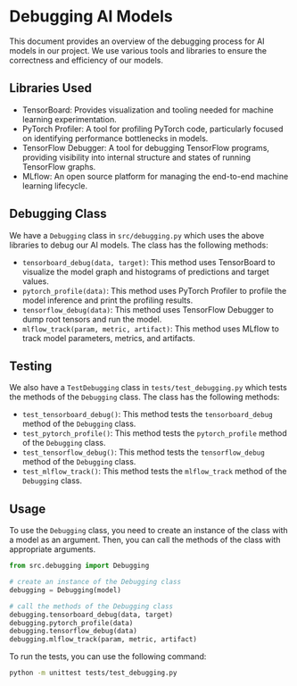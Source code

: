 # Debugging AI Models

This document provides an overview of the debugging process for AI models in our project. We use various tools and libraries to ensure the correctness and efficiency of our models.

## Libraries Used

- TensorBoard: Provides visualization and tooling needed for machine learning experimentation.
- PyTorch Profiler: A tool for profiling PyTorch code, particularly focused on identifying performance bottlenecks in models.
- TensorFlow Debugger: A tool for debugging TensorFlow programs, providing visibility into internal structure and states of running TensorFlow graphs.
- MLflow: An open source platform for managing the end-to-end machine learning lifecycle.

## Debugging Class

We have a `Debugging` class in `src/debugging.py` which uses the above libraries to debug our AI models. The class has the following methods:

- `tensorboard_debug(data, target)`: This method uses TensorBoard to visualize the model graph and histograms of predictions and target values.
- `pytorch_profile(data)`: This method uses PyTorch Profiler to profile the model inference and print the profiling results.
- `tensorflow_debug(data)`: This method uses TensorFlow Debugger to dump root tensors and run the model.
- `mlflow_track(param, metric, artifact)`: This method uses MLflow to track model parameters, metrics, and artifacts.

## Testing

We also have a `TestDebugging` class in `tests/test_debugging.py` which tests the methods of the `Debugging` class. The class has the following methods:

- `test_tensorboard_debug()`: This method tests the `tensorboard_debug` method of the `Debugging` class.
- `test_pytorch_profile()`: This method tests the `pytorch_profile` method of the `Debugging` class.
- `test_tensorflow_debug()`: This method tests the `tensorflow_debug` method of the `Debugging` class.
- `test_mlflow_track()`: This method tests the `mlflow_track` method of the `Debugging` class.

## Usage

To use the `Debugging` class, you need to create an instance of the class with a model as an argument. Then, you can call the methods of the class with appropriate arguments.

```python
from src.debugging import Debugging

# create an instance of the Debugging class
debugging = Debugging(model)

# call the methods of the Debugging class
debugging.tensorboard_debug(data, target)
debugging.pytorch_profile(data)
debugging.tensorflow_debug(data)
debugging.mlflow_track(param, metric, artifact)
```

To run the tests, you can use the following command:

```bash
python -m unittest tests/test_debugging.py
```
